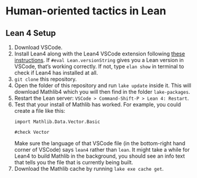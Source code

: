 # Human-oriented tactics in Lean

## Lean 4 Setup
1. Download VSCode.
2. Install Lean4 along with the Lean4 VSCode extension following [these instructions](https://leanprover.github.io/lean4/doc/quickstart.html).  If `#eval Lean.versionString` gives you a Lean version in VSCode, that’s working correctly.  If not, type `elan show` in terminal to check if Lean4 has installed at all.
3. `git clone` this repository.
4. Open the folder of this repository and run `lake update` inside it. This will download Mathlib4 which you will then find in the folder `lake-packages`.
5. Restart the Lean server: `VSCode > Command-Shift-P > Lean 4: Restart`.
6. Test that your install of Mathlib has worked. For example, you could create a file like this: 
	```
	import Mathlib.Data.Vector.Basic
	
	#check Vector
	```
	Make sure the language of that VSCode file (in the bottom-right hand corner of VSCode) says `lean4` rather than `lean`. 
	It might take a while for Lean4 to build Mathlib in the background, you should see an info text that tells you the file that is currently being built. 
8. Download the Mathlib cache by running `lake exe cache get`.

